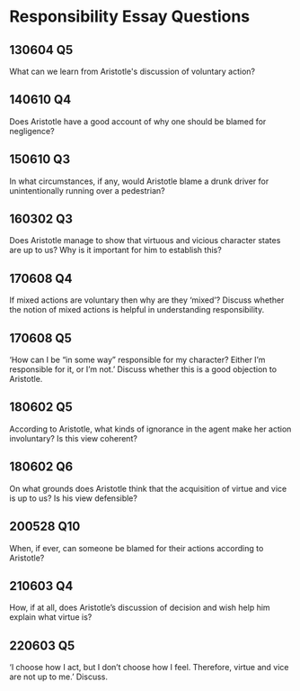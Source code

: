 # Responsibility Essay Questions

## 130604 Q5
What can we learn from Aristotle's discussion of voluntary action?

## 140610 Q4
Does Aristotle have a good account of why one should be blamed for negligence?

## 150610 Q3
In what circumstances, if any, would Aristotle blame a drunk driver for unintentionally running over a pedestrian?

## 160302 Q3
Does Aristotle manage to show that virtuous and vicious character states are up to us? Why is it important for him to establish this?

## 170608 Q4
If mixed actions are voluntary then why are they ‘mixed’? Discuss whether the notion of mixed actions is helpful in understanding responsibility.

## 170608 Q5
‘How can I be “in some way” responsible for my character? Either I’m responsible for it, or I’m not.’ Discuss whether this is a good objection to Aristotle.

## 180602 Q5
According to Aristotle, what kinds of ignorance in the agent make her action involuntary? Is this view coherent?

## 180602 Q6
On what grounds does Aristotle think that the acquisition of virtue and vice is up to us? Is his view defensible?

## 200528 Q10
When, if ever, can someone be blamed for their actions according to Aristotle?

## 210603 Q4
How, if at all, does Aristotle’s discussion of decision and wish help him explain what virtue is?

## 220603 Q5
‘I choose how I act, but I don’t choose how I feel. Therefore, virtue and vice are not up to me.’ Discuss.